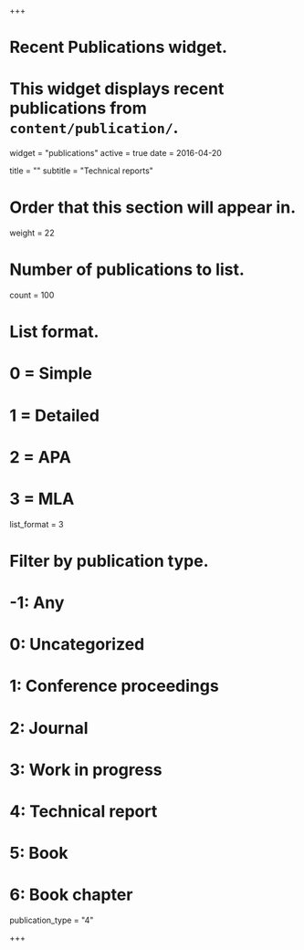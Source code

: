 +++
# Recent Publications widget.
# This widget displays recent publications from `content/publication/`.
widget = "publications"
active = true
date = 2016-04-20

title = ""
subtitle = "Technical reports"

# Order that this section will appear in.
weight = 22

# Number of publications to list.
count = 100

# List format.
#   0 = Simple
#   1 = Detailed
#   2 = APA
#   3 = MLA
list_format = 3

# Filter by publication type.
# -1: Any
#  0: Uncategorized
#  1: Conference proceedings
#  2: Journal
#  3: Work in progress
#  4: Technical report
#  5: Book
#  6: Book chapter
publication_type = "4"

+++


